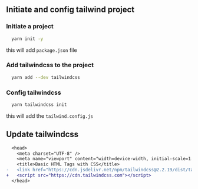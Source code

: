## Initiate and config tailwind project

### Initiate a project

```bash
  yarn init -y
```

this will add `package.json` file

### Add tailwindcss to the project

```bash
  yarn add --dev tailwindcss
```

### Config tailwindcss

```bash
  yarn tailwindcss init
```

this will add the `tailwind.config.js`

## Update tailwindcss

```diff
  <head>
    <meta charset="UTF-8" />
    <meta name="viewport" content="width=device-width, initial-scale=1.0" />
    <title>Basic HTML Tags with CSS</title>
-   <link href="https://cdn.jsdelivr.net/npm/tailwindcss@2.2.19/dist/tailwind.min.css" rel="stylesheet" />
+   <script src="https://cdn.tailwindcss.com"></script>
  </head>
```

